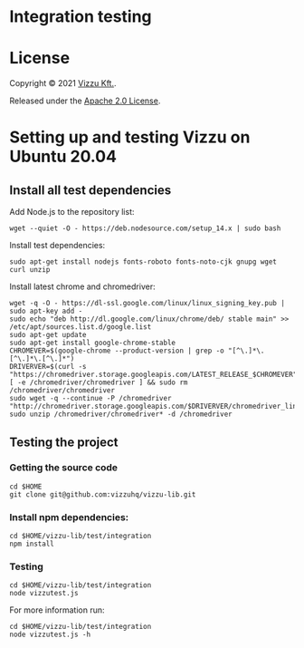 # Integration testing

# License

Copyright © 2021 [Vizzu Kft.](https://vizzuhq.com).

Released under the [Apache 2.0 License](LICENSE).

# Setting up and testing Vizzu on Ubuntu 20.04

## Install all test dependencies

Add Node.js to the repository list:

```
wget --quiet -O - https://deb.nodesource.com/setup_14.x | sudo bash
```

Install test dependencies:

```
sudo apt-get install nodejs fonts-roboto fonts-noto-cjk gnupg wget curl unzip
```

Install latest chrome and chromedriver:

```
wget -q -O - https://dl-ssl.google.com/linux/linux_signing_key.pub | sudo apt-key add -
sudo echo "deb http://dl.google.com/linux/chrome/deb/ stable main" >> /etc/apt/sources.list.d/google.list
sudo apt-get update
sudo apt-get install google-chrome-stable
CHROMEVER=$(google-chrome --product-version | grep -o "[^\.]*\.[^\.]*\.[^\.]*")
DRIVERVER=$(curl -s "https://chromedriver.storage.googleapis.com/LATEST_RELEASE_$CHROMEVER")
[ -e /chromedriver/chromedriver ] && sudo rm /chromedriver/chromedriver
sudo wget -q --continue -P /chromedriver "http://chromedriver.storage.googleapis.com/$DRIVERVER/chromedriver_linux64.zip"
sudo unzip /chromedriver/chromedriver* -d /chromedriver
```

## Testing the project

### Getting the source code

```
cd $HOME
git clone git@github.com:vizzuhq/vizzu-lib.git
```

### Install npm dependencies:

```
cd $HOME/vizzu-lib/test/integration
npm install
```

### Testing

```
cd $HOME/vizzu-lib/test/integration
node vizzutest.js
```

For more information run:

```
cd $HOME/vizzu-lib/test/integration
node vizzutest.js -h
```